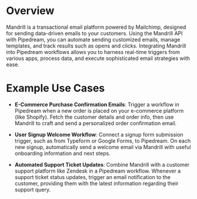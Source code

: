 # Overview

Mandrill is a transactional email platform powered by Mailchimp, designed for sending data-driven emails to your customers. Using the Mandrill API with Pipedream, you can automate sending customized emails, manage templates, and track results such as opens and clicks. Integrating Mandrill into Pipedream workflows allows you to harness real-time triggers from various apps, process data, and execute sophisticated email strategies with ease.

# Example Use Cases

- **E-Commerce Purchase Confirmation Emails**: Trigger a workflow in Pipedream when a new order is placed on your e-commerce platform (like Shopify). Fetch the customer details and order info, then use Mandrill to craft and send a personalized order confirmation email.

- **User Signup Welcome Workflow**: Connect a signup form submission trigger, such as from Typeform or Google Forms, to Pipedream. On each new signup, automatically send a welcome email via Mandrill with useful onboarding information and next steps.

- **Automated Support Ticket Updates**: Combine Mandrill with a customer support platform like Zendesk in a Pipedream workflow. Whenever a support ticket status updates, trigger an email notification to the customer, providing them with the latest information regarding their support query.
